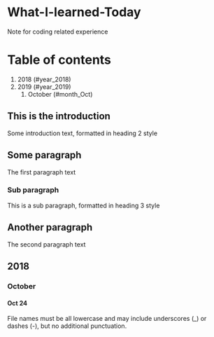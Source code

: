 # What-I-learned-Today
Note for coding related experience

# Table of contents
1. 2018 (#year_2018)
2. 2019 (#year_2019)
    1. October (#month_Oct)


## This is the introduction <a name="introduction"></a>
Some introduction text, formatted in heading 2 style

## Some paragraph <a name="paragraph1"></a>
The first paragraph text

### Sub paragraph <a name="subparagraph1"></a>
This is a sub paragraph, formatted in heading 3 style

## Another paragraph <a name="paragraph2"></a>
The second paragraph text

## 2018 <a name="year_2018"></a>
### October <a name="month_Oct"></a>
#### Oct 24
File names must be all lowercase and may include underscores (_) or dashes (-), but no additional punctuation.
